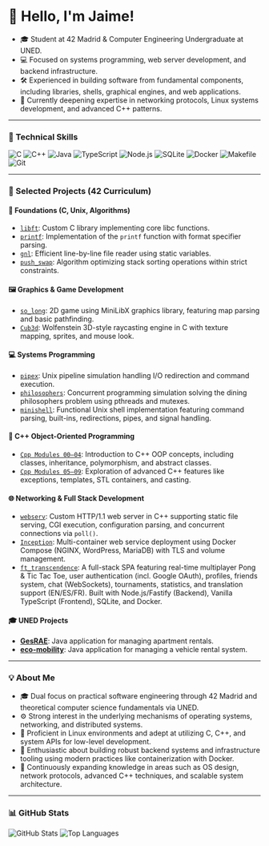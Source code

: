 # 👋 Hello, I'm Jaime!

-   🎓 Student at 42 Madrid & Computer Engineering Undergraduate at UNED.
-   💻 Focused on systems programming, web server development, and backend infrastructure.
-   🛠️ Experienced in building software from fundamental components, including libraries, shells, graphical engines, and web applications.
-   🌱 Currently deepening expertise in networking protocols, Linux systems development, and advanced C++ patterns.

---

### 🧰 Technical Skills

![C](https://img.shields.io/badge/C-00599C?style=flat&logo=c&logoColor=white) ![C++](https://img.shields.io/badge/C++-00599C?style=flat&logo=c%2B%2B&logoColor=white) ![Java](https://img.shields.io/badge/Java-ED8B00?style=flat&logo=java&logoColor=white) ![TypeScript](https://img.shields.io/badge/TypeScript-3178C6?style=flat&logo=typescript&logoColor=white) ![Node.js](https://img.shields.io/badge/Node.js-339933?style=flat&logo=nodedotjs&logoColor=white) ![SQLite](https://img.shields.io/badge/SQLite-003B57?style=flat&logo=sqlite&logoColor=white) ![Docker](https://img.shields.io/badge/Docker-2496ED?style=flat&logo=docker&logoColor=white) ![Makefile](https://img.shields.io/badge/Makefile-ffffff?style=flat&logo=gnubash&logoColor=black) ![Git](https://img.shields.io/badge/Git-F05032?style=flat&logo=git&logoColor=white)

---

### 🧱 Selected Projects (42 Curriculum)

#### 🧩 Foundations (C, Unix, Algorithms)

-   [`libft`](https://github.com/jaimeol/libft): Custom C library implementing core libc functions.
-   [`printf`](https://github.com/jaimeol/printf): Implementation of the `printf` function with format specifier parsing.
-   [`gnl`](https://github.com/jaimeol/gnl): Efficient line-by-line file reader using static variables.
-   [`push_swap`](https://github.com/jaimeol/push_swap): Algorithm optimizing stack sorting operations within strict constraints.

#### 🖼️ Graphics & Game Development

-   [`so_long`](https://github.com/jaimeol/so_long): 2D game using MiniLibX graphics library, featuring map parsing and basic pathfinding.
-   [`Cub3d`](https://github.com/jaimeol/Cub3d): Wolfenstein 3D-style raycasting engine in C with texture mapping, sprites, and mouse look.

#### 💻 Systems Programming

-   [`pipex`](https://github.com/jaimeol/pipex): Unix pipeline simulation handling I/O redirection and command execution.
-   [`philosophers`](https://github.com/jaimeol/philosophers): Concurrent programming simulation solving the dining philosophers problem using pthreads and mutexes.
-   [`minishell`](https://github.com/jaimeol/minishell): Functional Unix shell implementation featuring command parsing, built-ins, redirections, pipes, and signal handling.

#### 🧪 C++ Object-Oriented Programming

-   [`Cpp Modules 00–04`](https://github.com/jaimeol/CppBatch1): Introduction to C++ OOP concepts, including classes, inheritance, polymorphism, and abstract classes.
-   [`Cpp Modules 05–09`](https://github.com/jaimeol/Cpp_Batch_2): Exploration of advanced C++ features like exceptions, templates, STL containers, and casting.

#### 🌐 Networking & Full Stack Development

-   [`webserv`](https://github.com/jaimeol/webserv): Custom HTTP/1.1 web server in C++ supporting static file serving, CGI execution, configuration parsing, and concurrent connections via `poll()`.
-   [`Inception`](https://github.com/jaimeol/Inception): Multi-container web service deployment using Docker Compose (NGINX, WordPress, MariaDB) with TLS and volume management.
-   [`ft_transcendence`](https://github.com/jaimeol/ft_transcendence): A full-stack SPA featuring real-time multiplayer Pong & Tic Tac Toe, user authentication (incl. Google OAuth), profiles, friends system, chat (WebSockets), tournaments, statistics, and translation support (EN/ES/FR). Built with Node.js/Fastify (Backend), Vanilla TypeScript (Frontend), SQLite, and Docker.

#### 🎓 UNED Projects

-   [**GesRAE**](https://github.com/jaimeol/gesRAE): Java application for managing apartment rentals.
-   [**eco-mobility**](https://github.com/jaimeol/eco-mobility): Java application for managing a vehicle rental system.

---

### 💡 About Me

-   🎓 Dual focus on practical software engineering through 42 Madrid and theoretical computer science fundamentals via UNED.
-   ⚙️ Strong interest in the underlying mechanisms of operating systems, networking, and distributed systems.
-   🐧 Proficient in Linux environments and adept at utilizing C, C++, and system APIs for low-level development.
-   🚀 Enthusiastic about building robust backend systems and infrastructure tooling using modern practices like containerization with Docker.
-   📘 Continuously expanding knowledge in areas such as OS design, network protocols, advanced C++ techniques, and scalable system architecture.

---

### 📊 GitHub Stats

![GitHub Stats](https://github-readme-stats.vercel.app/api?username=jaimeol&show_icons=true&theme=dark)
![Top Languages](https://github-readme-stats.vercel.app/api/top-langs/?username=jaimeol&layout=compact&theme=dark)
